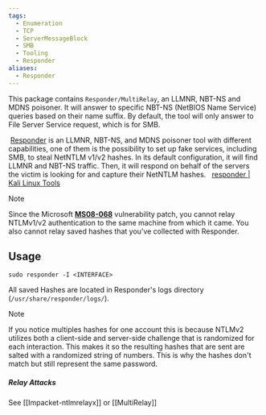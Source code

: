 ```yaml
---
tags:
  - Enumeration
  - TCP
  - ServerMessageBlock
  - SMB
  - Tooling
  - Responder
aliases:
  - Responder
---
```


This package contains `Responder/MultiRelay`, an LLMNR, NBT-NS and MDNS poisoner. It will answer to specific NBT-NS (NetBIOS Name Service) queries based on their name suffix. By default, the tool will only answer to File Server Service request, which is for SMB.

 [Responder](https://github.com/lgandx/Responder) is an LLMNR, NBT-NS, and MDNS poisoner tool with different capabilities, one of them is the possibility to set up fake services, including SMB, to steal NetNTLM v1/v2 hashes. In its default configuration, it will find LLMNR and NBT-NS traffic. Then, it will respond on behalf of the servers the victim is looking for and capture their NetNTLM hashes.
 
[responder | Kali Linux Tools](https://www.kali.org/tools/responder/)

> [!NOTE]
> Since the Microsoft [**MS08-068**](https://docs.microsoft.com/en-us/security-updates/securitybulletins/2008/ms08-068) vulnerability patch, you cannot relay NTLMv1/v2 authentication to the same machine from which it came. You also cannot relay saved hashes that you’ve collected with Responder.

## Usage 

```shell-session
sudo responder -I <INTERFACE>
```

All saved Hashes are located in Responder's logs directory (`/usr/share/responder/logs/`).

> [!NOTE]
> If you notice multiples hashes for one account this is because NTLMv2 utilizes both a client-side and server-side challenge that is randomized for each interaction. This makes it so the resulting hashes that are sent are salted with a randomized string of numbers. This is why the hashes don't match but still represent the same password.

##### Relay Attacks 

See [[Impacket-ntlmrelayx]] or [[MultiRelay]]